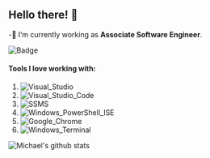 ## Hello there! 👋

-🔭 I’m currently working as **Associate Software Engineer**.

![Badge](https://img.shields.io/badge/Caffeine_in_Blood-85%25-blue?style=plastic)

#### Tools I love working with:
1) ![Visual_Studio](https://img.shields.io/badge/Visual%20Studio-Version:_2019-blue?style=plastic)
2) ![Visual_Studio_Code](https://img.shields.io/badge/Visual%20Studio%20Code-Version:_Latest-blue?style=plastic)
3) ![SSMS](https://img.shields.io/badge/SSMS-Version:_18-blue?style=plastic)
4) ![Windows_PowerShell_ISE](https://img.shields.io/badge/Windows_PowerShell_ISE-Version:_Latest-blue?style=plastic)
5) ![Google_Chrome](https://img.shields.io/badge/Google_Chrome-Version:_Latest-blue?style=plastic)
6) ![Windows_Terminal](https://img.shields.io/badge/Windows_Terminal-Version:_1.0.1811.0-blue?style=plastic)

![Michael's github stats](https://github-readme-stats.vercel.app/api?username=mdrakakis&show_icons=true&theme=dark)
